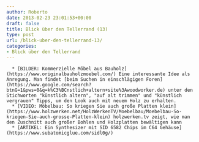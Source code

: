 ```yaml
---
author: Roberto
date: 2013-02-23 23:01:53+00:00
draft: false
title: Blick über den Tellerrand (13)
type: post
url: /blick-uber-den-tellerrand-13/
categories:
- Blick über den Tellerrand
---
```



	  * [BILDER: Kommerzielle Möbel aus Bauholz](https://www.originalbauholzmoebel.com/) Eine interessante Idee als Anregung. Man findet [beim Suchen in einschlägigen Foren](https://www.google.com/search?btnG=1&pws=0&q=k%C3%BCnstlich+altern+site%3Awoodworker.de) unter den Stichworten "künstlich altern", "auf alt trimmen" und "künstlich vergrauen" Tipps, um den Look auch mit neuem Holz zu erhalten.
	  * [VIDEO: Möbelbau: So kriegen Sie auch große Platten klein](https://www.holzwerken.net/HolzWerkenTV/Moebelbau/Moebelbau-So-kriegen-Sie-auch-grosse-Platten-klein) holzwerken.tv zeigt, wie man den Zuschnitt auch großer Bohlen und Holzplatten bewältigen kann
	  * [ARTIKEL: Ein Synthesizer mit SID 6582 Chips im C64 Gehäuse](https://www.subatomicglue.com/sidl0g/)

